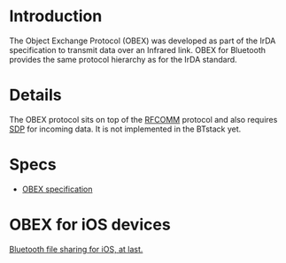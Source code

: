 # Introduction #
The Object Exchange Protocol (OBEX) was developed as part of the IrDA specification to transmit data over an Infrared link. OBEX for Bluetooth provides the same protocol hierarchy as for the IrDA standard.

# Details #

The OBEX protocol sits on top of the [RFCOMM](RFCOMM.md) protocol and also requires [SDP](SDP.md) for incoming data.  It is not implemented in the BTstack yet.

# Specs #
  * [OBEX specification](http://www.bluetooth.com/NR/rdonlyres/D0600F99-8505-45A5-9635-518936123402/913/OBEX.pdf)

# OBEX for iOS devices #
[Bluetooth file sharing for iOS, at last.](http://getceleste.com)